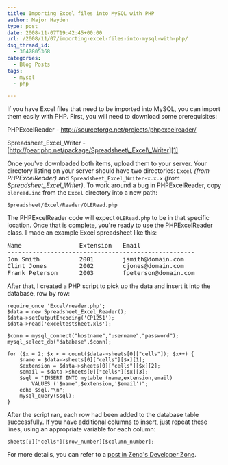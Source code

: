 ```yaml
---
title: Importing Excel files into MySQL with PHP
author: Major Hayden
type: post
date: 2008-11-07T19:42:45+00:00
url: /2008/11/07/importing-excel-files-into-mysql-with-php/
dsq_thread_id:
  - 3642805368
categories:
  - Blog Posts
tags:
  - mysql
  - php

---
```

If you have Excel files that need to be imported into MySQL, you can import them easily with PHP. First, you will need to download some prerequisites:

PHPExcelReader - <http://sourceforge.net/projects/phpexcelreader/>

Spreadsheet\_Excel\_Writer - [http://pear.php.net/package/Spreadsheet\_Excel\_Writer][1]

Once you've downloaded both items, upload them to your server. Your directory listing on your server should have two directories: `Excel` _(from PHPExcelReader)_ and `Spreadsheet_Excel_Writer-x.x.x` _(from Spreadsheet\_Excel\_Writer)_. To work around a bug in PHPExcelReader, copy `oleread.inc` from the `Excel` directory into a new path:

`Spreadsheet/Excel/Reader/OLERead.php`

The PHPExcelReader code will expect `OLERead.php` to be in that specific location. Once that is complete, you're ready to use the PHPExcelReader class. I made an example Excel spreadsheet like this:

<pre>Name                Extension   Email
----------------------------------------------------
Jon Smith           2001        jsmith@domain.com
Clint Jones         2002        cjones@domain.com
Frank Peterson      2003        fpeterson@domain.com</pre>

After that, I created a PHP script to pick up the data and insert it into the database, row by row:

```
require_once 'Excel/reader.php';
$data = new Spreadsheet_Excel_Reader();
$data->setOutputEncoding('CP1251');
$data->read('exceltestsheet.xls');

$conn = mysql_connect("hostname","username","password");
mysql_select_db("database",$conn);

for ($x = 2; $x < = count($data->sheets[0]["cells"]); $x++) {
    $name = $data->sheets[0]["cells"][$x][1];
    $extension = $data->sheets[0]["cells"][$x][2];
    $email = $data->sheets[0]["cells"][$x][3];
    $sql = "INSERT INTO mytable (name,extension,email)
        VALUES ('$name',$extension,'$email')";
    echo $sql."\n";
    mysql_query($sql);
}
```


After the script ran, each row had been added to the database table successfully. If you have additional columns to insert, just repeat these lines, using an appropriate variable for each column:

```
sheets[0]["cells"][$row_number][$column_number];
```


For more details, you can refer to a [post in Zend's Developer Zone][2].

 [1]: http://pear.php.net/package/Spreadsheet_Excel_Writer
 [2]: http://devzone.zend.com/article/3336-Reading-and-Writing-Spreadsheets-with-PHP
